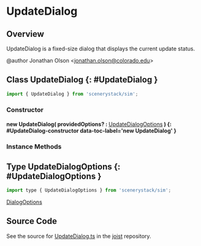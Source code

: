 # UpdateDialog

## Overview

UpdateDialog is a fixed-size dialog that displays the current update status.

@author Jonathan Olson &lt;jonathan.olson@colorado.edu&gt;

## Class UpdateDialog {: #UpdateDialog }


```js
import { UpdateDialog } from 'scenerystack/sim';
```
### Constructor

#### new UpdateDialog( providedOptions? : <span style="font-weight: 400;">[UpdateDialogOptions](../sim/UpdateDialog.md#UpdateDialogOptions)</span> ) {: #UpdateDialog-constructor data-toc-label='new UpdateDialog' }

### Instance Methods





## Type UpdateDialogOptions {: #UpdateDialogOptions }


```js
import type { UpdateDialogOptions } from 'scenerystack/sim';
```


[DialogOptions](../sim/Dialog.md#DialogOptions)



## Source Code

See the source for [UpdateDialog.ts](https://github.com/phetsims/joist/blob/main/js/UpdateDialog.ts) in the [joist](https://github.com/phetsims/joist) repository.
